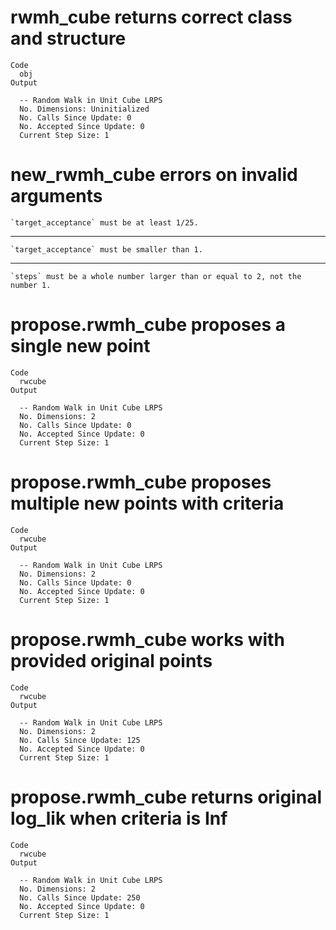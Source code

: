# rwmh_cube returns correct class and structure

    Code
      obj
    Output
      
      -- Random Walk in Unit Cube LRPS 
      No. Dimensions: Uninitialized
      No. Calls Since Update: 0
      No. Accepted Since Update: 0
      Current Step Size: 1

# new_rwmh_cube errors on invalid arguments

    `target_acceptance` must be at least 1/25.

---

    `target_acceptance` must be smaller than 1.

---

    `steps` must be a whole number larger than or equal to 2, not the number 1.

# propose.rwmh_cube proposes a single new point

    Code
      rwcube
    Output
      
      -- Random Walk in Unit Cube LRPS 
      No. Dimensions: 2
      No. Calls Since Update: 0
      No. Accepted Since Update: 0
      Current Step Size: 1

# propose.rwmh_cube proposes multiple new points with criteria

    Code
      rwcube
    Output
      
      -- Random Walk in Unit Cube LRPS 
      No. Dimensions: 2
      No. Calls Since Update: 0
      No. Accepted Since Update: 0
      Current Step Size: 1

# propose.rwmh_cube works with provided original points

    Code
      rwcube
    Output
      
      -- Random Walk in Unit Cube LRPS 
      No. Dimensions: 2
      No. Calls Since Update: 125
      No. Accepted Since Update: 0
      Current Step Size: 1

# propose.rwmh_cube returns original log_lik when criteria is Inf

    Code
      rwcube
    Output
      
      -- Random Walk in Unit Cube LRPS 
      No. Dimensions: 2
      No. Calls Since Update: 250
      No. Accepted Since Update: 0
      Current Step Size: 1

